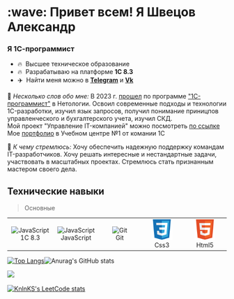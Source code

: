 <h1 align="left">:wave: Привет всем! Я Швецов Александр</h1>

<h3 align="left">Я 1С-программист</h3>

- :fire: &nbsp;Высшее техническое образование
- :fire: &nbsp;Разрабатываю на платформе **1С 8.3**  
- :airplane: &nbsp;Найти меня можно в **[Telegram](https://t.me/Takeyourenergy)** и **[Vk](https://vk.com/takeyourenergy)**


:moyai: *Несколько слов обо мне:*
 В 2023 г. [прошел](https://github.com/TakeYourEnergy/1C-programmer/blob/main/certificate/Диплом%20Швецов.png) по программе ["1C-программист"](https://netology.ru/programs/developer1c#/) в Нетологии. Освоил современные подходы и технологии 1C-разработки, изучил язык запросов, получил понимание приницпов управленческого и бухгалтерского учета, изучил СКД.
 <br>Мой проект "Управление IT-компанией" можно посмотреть [по ссылке](https://github.com/TakeYourEnergy/1C-programmer)
 <br> Мое [портфолио](https://uc1.1c.ru/account/summary/?token=9cf566a3b4d82d4d211be956dd699b62&ver=2) в Учебном центре №1 от комании 1С 

:dart: *К чему стремлюсь:* 
Хочу обеспечить надежную поддержку командам IT-разработчиков. Хочу решать интересные и нестандартные задачи, участвовать в масштабных проектах. Стремлюсь стать признанным мастером своего дела.

<h2 align="left">Технические навыки</h2>

> Основные

<table width='100%'>
  <tr>
      <td align="center" width="96">
        <img src="https://rossoshru.ru/wp-content/uploads/2023/05/7-big-2.png" width="48" height="48" alt="JavaScript" />
      <br>1С 8.3
    </td>
    <td align="center" width="96">
        <img src="https://upload.wikimedia.org/wikipedia/commons/thumb/9/99/Unofficial_JavaScript_logo_2.svg/1024px-Unofficial_JavaScript_logo_2.svg.png" width="48" height="48" alt="JavaScript" />
      <br>JavaScript
    </td>
    <td align="center" width="96">
        <img src="https://upload.wikimedia.org/wikipedia/commons/thumb/3/3f/Git_icon.svg/1200px-Git_icon.svg.png" width="48" height="48" alt="Git" />
      <br>Git
    </td>
    <td align="center" width="96"> 
        <img src="https://github.com/devicons/devicon/blob/master/icons/css3/css3-original.svg" width="48" height="48" alt="css3" />
      <br>Css3
    </td>
    <td align="center" width="96">
        <img src="https://github.com/devicons/devicon/blob/master/icons/html5/html5-original.svg" width="48" height="48" alt="Html5" />
      <br>Html5
    </td>
  </tr> 
</table>


[![Top Langs](https://github-readme-stats.vercel.app/api/top-langs/?username=TakeYourEnergy&layout=compact&theme=cobalt)](https://github.com/anuraghazra/github-readme-stats)![Anurag's GitHub stats](https://github-readme-stats.vercel.app/api?username=TakeYourEnergy&hide=stars&countprs&theme=cobalt)

![](https://www.codewars.com/users/TakeYourEnergy/badges/large)
<div></div>

[![KnlnKS's LeetCode stats](https://leetcode-stats-six.vercel.app/api?username=takeyourenergy&theme=dark)](https://github.com/KnlnKS/leetcode-stats)

<!-- ### Connect with me: -->

<!-- BLOG-POST-LIST:END -->
